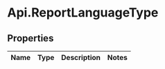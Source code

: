 # Api.ReportLanguageType

## Properties

Name | Type | Description | Notes
------------ | ------------- | ------------- | -------------


